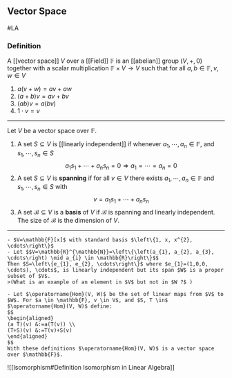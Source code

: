 ## Vector Space
#LA 
### Definition
A [[vector space]] $V$ over a [[Field]] $\mathbb{F}$ is an [[abelian]] group $(V,+, 0)$ together with a scalar multiplication $\mathbb{F} \times V \rightarrow V$ such that for all $a, b \in \mathbb{F}, v, w \in V$ 
1) $a(v+w)=a v+a w$
2) $(a+b) v=a v+b v$
3) $(a b) v=a(b v)$
4) $1 \cdot v=v$

---
Let $V$ be a vector space over $\mathbb{F}$.

1) A set $S \subseteq V$ is [[linearly independent]] if whenever $a_{1}, \cdots, a_{n} \in \mathbb{F}$, and $s_{1}, \cdots, s_{n} \in S$
$$
a_{1} s_{1}+\cdots+a_{n} s_{n}=0 \Rightarrow a_{1}=\cdots=a_{n}=0
$$
2) A set $S \subseteq V$ is **spanning** if for all $v \in V$ there exists $a_{1}, \cdots, a_{n} \in \mathbb{F}$ and $s_{1}, \cdots, s_{n} \in S$ with
$$
v=a_{1} s_{1}+\cdots+a_{n} s_{n}
$$
3) A set $\mathcal{B} \subseteq V$ is a **basis** of $V$ if $\mathcal{B}$ is spanning and linearly independent. The size of $\mathcal{B}$ is the dimension of $V$.

---
```ad-example
- $V=\mathbb{F}[x]$ with standard basis $\left\{1, x, x^{2}, \cdots\right\}$
- Let $$V=\mathbb{R}^{\mathbb{N}}=\left\{\left(a_{1}, a_{2}, a_{3}, \cdots\right) \mid a_{i} \in \mathbb{R}\right\}$$
Then $S=\left\{e_{1}, e_{2}, \cdots\right\}$ where $e_{1}=(1,0,0, \cdots), \cdots$, is linearly independent but its span $W$ is a proper subset of $V$. 
>(What is an example of an element in $V$ but not in $W ?$ )

- Let $\operatorname{Hom}(V, W)$ be the set of linear maps from $V$ to $W$. For $a \in \mathbb{F}, v \in V$, and $S, T \in$ $\operatorname{Hom}(V, W)$ define:
$$
\begin{aligned}
(a T)(v) &:=a(T(v)) \\
(T+S)(v) &:=T(v)+S(v)
\end{aligned}
$$
With these definitions $\operatorname{Hom}(V, W)$ is a vector space over $\mathbb{F}$.
```

![[Isomorphism#Definition Isomorphism in Linear Algebra]]